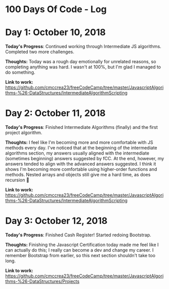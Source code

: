 # 100 Days Of Code - Log

# Day 1: October 10, 2018

**Today's Progress**: Continued working through Intermediate JS algorithms. Completed two more challenges.

**Thoughts:** Today was a rough day emotionally for unrelated reasons, so completing anything was hard. I wasn't at 100%, but I'm glad I managed to do something.

**Link to work:** https://github.com/cmccrea23/freeCodeCamp/tree/master/JavascriptAlgorithms-%26-DataStructures/IntermediateAlgorithmScripting




# Day 2: October 11, 2018

**Today's Progress**: Finished Intermediate Algorithms (finally) and the first project algorithm.

**Thoughts:** I feel like I'm becoming more and more comfortable with JS methods every day. I've noticed that at the beginning of the intermediate algorithms section, my answers usually aligned with the intermediate (sometimes beginning) answers suggested by fCC. At the end, however, my answers tended to align with the advanced answers suggested. I think it shows I'm becoming more comfortable using higher-order functions and methods. Nested arrays and objects still give me a hard time, as does recursion 🤯

**Link to work:** https://github.com/cmccrea23/freeCodeCamp/tree/master/JavascriptAlgorithms-%26-DataStructures/IntermediateAlgorithmScripting



# Day 3: October 12, 2018

**Today's Progress**: Finished Cash Register! Started redoing Bootstrap.

**Thoughts:** Finishing the Javascript Certification today made me feel like I can actually do this; I really can become a dev and change my career. I remember Bootstrap from earlier, so this next section shouldn't take too long.

**Link to work:** https://github.com/cmccrea23/freeCodeCamp/tree/master/JavascriptAlgorithms-%26-DataStructures/Projects
